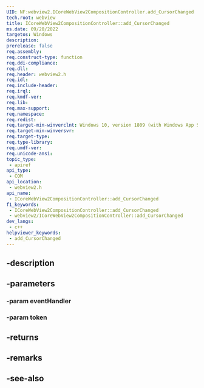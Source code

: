 ```yaml
---
UID: NF:webview2.ICoreWebView2CompositionController.add_CursorChanged
tech.root: webview
title: ICoreWebView2CompositionController::add_CursorChanged
ms.date: 09/20/2022
targetos: Windows
description: 
prerelease: false
req.assembly: 
req.construct-type: function
req.ddi-compliance: 
req.dll: 
req.header: webview2.h
req.idl: 
req.include-header: 
req.irql: 
req.kmdf-ver: 
req.lib: 
req.max-support: 
req.namespace: 
req.redist: 
req.target-min-winverclnt: Windows 10, version 1809 (with Windows App SDK 1.1 or later)
req.target-min-winversvr: 
req.target-type: 
req.type-library: 
req.umdf-ver: 
req.unicode-ansi: 
topic_type:
 - apiref
api_type:
 - COM
api_location:
 - webview2.h
api_name:
 - ICoreWebView2CompositionController::add_CursorChanged
f1_keywords:
 - ICoreWebView2CompositionController::add_CursorChanged
 - webview2/ICoreWebView2CompositionController::add_CursorChanged
dev_langs:
 - c++
helpviewer_keywords:
 - add_CursorChanged
---
```


## -description

## -parameters

### -param eventHandler

### -param token

## -returns

## -remarks

## -see-also

